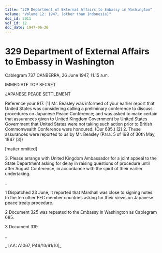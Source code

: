 ```yaml
---
title: "329 Department of External Affairs to Embassy in Washington"
volume: "Volume 12: 1947, (other than Indonesia)"
doc_id: 5011
vol_id: 12
doc_date: 1947-06-26
---
```


# 329 Department of External Affairs to Embassy in Washington

Cablegram 737 CANBERRA, 26 June 1947, 11.15 a.m.

IMMEDIATE TOP SECRET

JAPANESE PEACE SETTLEMENT

Reference your 817. [1] Mr. Beasley was informed of your earlier report that United States was considering calling a preliminary conference to discuss procedures on Japanese Peace Conference; and was asked to make certain that assurances given to United Kingdom Government by United States Government that United States were not taking such action prior to British Commonwealth Conference were honoured. (Our 685.) [2] 2. These assurances were reported to us by Mr. Beasley (Para. 5 of 198 of 30th May, 1947 [3])

[matter omitted]

3\. Please arrange with United Kingdom Ambassador for a joint appeal to the State Department asking for delay in raising questions of procedure until after August Conference, in accordance with the spirit of their earlier undertaking.

_

1 Dispatched 23 June, it reported that Marshall was close to signing notes to the ten other FEC member countries asking for their views on Japanese peace treaty procedure.

2 Document 325 was repeated to the Embassy in Washington as Cablegram 685.

3 Document 319.

_

_ [AA: A1067, P46/10/61/10]_

